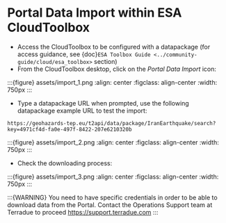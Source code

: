 # Portal Data Import within ESA CloudToolbox

- Access the CloudToolbox to be configured with a datapackage (for access guidance, see {doc}`ESA Toolbox Guide <../community-guide/cloud/esa_toolbox>` section)
- From the CloudToolbox desktop, click on the *Portal Data Import* icon:

:::{figure} assets/import_1.png
:align: center
:figclass: align-center
:width: 750px
:::

- Type a datapackage URL when prompted, use the following datapackage example URL to test the import:

```url
https://geohazards-tep.eu/t2api/data/package/IranEarthquake/search?key=4971cf4d-fa0e-497f-8422-207e6210320b
```

:::{figure} assets/import_2.png
:align: center
:figclass: align-center
:width: 750px
:::

- Check the downloading process:

:::{figure} assets/import_3.png
:align: center
:figclass: align-center
:width: 750px
:::

:::{WARNING}
You need to have specific credentials in order to be able to download data from the Portal. Contact the Operations Support team at Terradue to proceed <https://support.terradue.com>
:::
